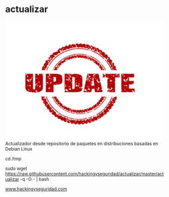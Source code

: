 # actualizar

<img style="float:left" alt="actualizar SO Linux Debian" src="https://github.com/hackingyseguridad/actualizar/blob/master/actualizar.png">

#

Actualizador desde repositorio de paquetes en distribuciones basadas en Debian Linux

cd /tmp

sudo wget https://raw.githubusercontent.com/hackingyseguridad/actualizar/master/actualizar -q -O - | bash

www.hackingyseguridad.com
